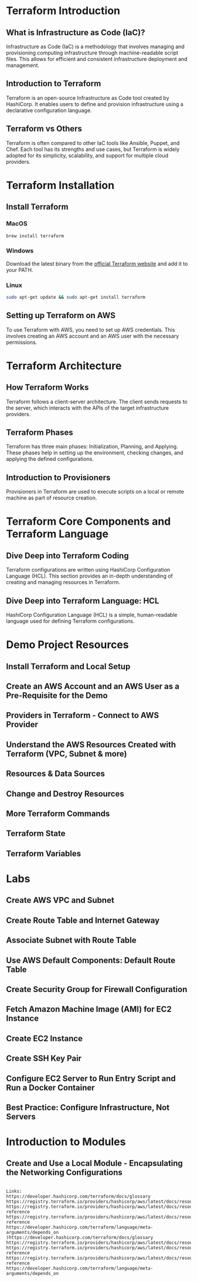 
# Terraform Introduction

## What is Infrastructure as Code (IaC)?

Infrastructure as Code (IaC) is a methodology that involves managing and provisioning computing infrastructure through machine-readable script files. This allows for efficient and consistent infrastructure deployment and management.

## Introduction to Terraform

Terraform is an open-source Infrastructure as Code tool created by HashiCorp. It enables users to define and provision infrastructure using a declarative configuration language.

## Terraform vs Others

Terraform is often compared to other IaC tools like Ansible, Puppet, and Chef. Each tool has its strengths and use cases, but Terraform is widely adopted for its simplicity, scalability, and support for multiple cloud providers.

# Terraform Installation

## Install Terraform

### MacOS

```bash
brew install terraform
```

### Windows

Download the latest binary from the [official Terraform website](https://www.terraform.io/downloads.html) and add it to your PATH.

### Linux

```bash
sudo apt-get update && sudo apt-get install terraform
```

## Setting up Terraform on AWS

To use Terraform with AWS, you need to set up AWS credentials. This involves creating an AWS account and an AWS user with the necessary permissions.

# Terraform Architecture

## How Terraform Works

Terraform follows a client-server architecture. The client sends requests to the server, which interacts with the APIs of the target infrastructure providers.

## Terraform Phases

Terraform has three main phases: Initialization, Planning, and Applying. These phases help in setting up the environment, checking changes, and applying the defined configurations.

## Introduction to Provisioners

Provisioners in Terraform are used to execute scripts on a local or remote machine as part of resource creation.

# Terraform Core Components and Terraform Language

## Dive Deep into Terraform Coding

Terraform configurations are written using HashiCorp Configuration Language (HCL). This section provides an in-depth understanding of creating and managing resources in Terraform.

## Dive Deep into Terraform Language: HCL

HashiCorp Configuration Language (HCL) is a simple, human-readable language used for defining Terraform configurations.

# Demo Project Resources

## Install Terraform and Local Setup

## Create an AWS Account and an AWS User as a Pre-Requisite for the Demo

## Providers in Terraform - Connect to AWS Provider

## Understand the AWS Resources Created with Terraform (VPC, Subnet & more)

## Resources & Data Sources

## Change and Destroy Resources

## More Terraform Commands

## Terraform State

## Terraform Variables

# Labs

## Create AWS VPC and Subnet

## Create Route Table and Internet Gateway

## Associate Subnet with Route Table

## Use AWS Default Components: Default Route Table

## Create Security Group for Firewall Configuration

## Fetch Amazon Machine Image (AMI) for EC2 Instance

## Create EC2 Instance

## Create SSH Key Pair

## Configure EC2 Server to Run Entry Script and Run a Docker Container

## Best Practice: Configure Infrastructure, Not Servers

# Introduction to Modules

## Create and Use a Local Module - Encapsulating the Networking Configurations
```

Links:
https://developer.hashicorp.com/terraform/docs/glossary
https://registry.terraform.io/providers/hashicorp/aws/latest/docs/resources/instance
https://registry.terraform.io/providers/hashicorp/aws/latest/docs/resources/instance#argument-reference
https://registry.terraform.io/providers/hashicorp/aws/latest/docs/resources/instance#attributes-reference
https://developer.hashicorp.com/terraform/language/meta-arguments/depends_on
)https://developer.hashicorp.com/terraform/docs/glossary
https://registry.terraform.io/providers/hashicorp/aws/latest/docs/resources/instance
https://registry.terraform.io/providers/hashicorp/aws/latest/docs/resources/instance#argument-reference
https://registry.terraform.io/providers/hashicorp/aws/latest/docs/resources/instance#attributes-reference
https://developer.hashicorp.com/terraform/language/meta-arguments/depends_on

